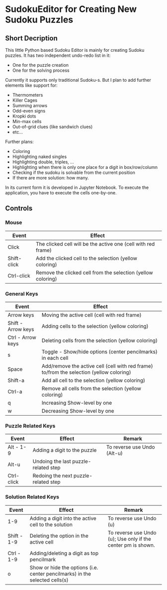 # SudokuEditor for Creating New Sudoku Puzzles

## Short Decription

This little Python based Sudoku Editor is mainly for creating Sudoku puzzles. It has two independent undo-redo list in it:
* One for the puzzle creation
* One for the solving process

Currently it supports only traditional Sudoku-s. But I plan to add further elements like support for:
* Thermometers
* Killer Cages
* Summing arrows
* Odd-even signs
* Kropki dots
* Min-max cells
* Out-of-grid clues (like sandwich clues)
* etc...

Further plans:
* Coloring
* Highlighting naked singles
* Highlighting double, triples, ...
* Highlighting when there is only one place for a digit in box/row/column
* Checking if the sudoku is solvable from the current position
 * If there are more solution: how many.

In its current form it is developed in Jupyter Notebook. To execute the application, you have to execute the cells one-by-one.

## Controls

### Mouse

| Event         | Effect      |
| ------------- |-------------| 
| Click         | The clicked cell will be the active one (cell with red frame) | 
| Shift-click   | Add the clicked cell to the selection (yellow coloring) | 
| Ctrl-click    | Remove the clicked cell from the selection (yellow coloring)  | 


### General Keys

| Event                | Effect      |
| -------------------  |-------------| 
| Arrow keys           | Moving the active cell (cell with red frame) | 
| Shift - Arrow keys   | Adding cells to the selection (yellow coloring) | 
| Ctrl - Arrow keys    | Deleting cells from the selection (yellow coloring) | 
| s                    | Toggle - Show/hide options (center pencilmarks) in each cell | 
| Space                | Add/remove the active cell (cell with red frame) to/from the selection (yellow coloring) | 
| Shift-a              | Add all cell to the selection (yellow coloring) | 
| Ctrl-a               | Remove all cells from the selection (yellow coloring) | 
| q                    | Increasing Show-level by one |
| w                    | Decreasing Show-level by one |

### Puzzle Related Keys

| Event         | Effect      | Remark |
| ------------- |-------------|--------| 
| Alt - 1-9     | Adding a digit to the puzzle        | To reverse use Undo (Alt-u) |
| Alt-u         | Undoing the last puzzle-related step | |
| Ctrl-click    | Redoing the next puzzle-related step  | |

### Solution Related Keys

| Event              | Effect      | Remark |
|--------------------|-------------|--------|
| 1-9                | Adding a digit into the active cell to the solution | To reverse use Undo (u) |
| Shift - 1-9        | Deleting the option in the active cell   | To reverse use Undo (u); Use only if the center pm is shown. |
| Ctrl - 1-9         | Adding/deleting a digit as top pencilmark | |
| o                  | Show or hide the options (i.e. center pencilmarks) in the selected cells(s) | | 

